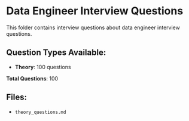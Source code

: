 # Data Engineer Interview Questions

This folder contains interview questions about data engineer interview questions.

## Question Types Available:

- **Theory**: 100 questions

**Total Questions**: 100

## Files:

- `theory_questions.md`
